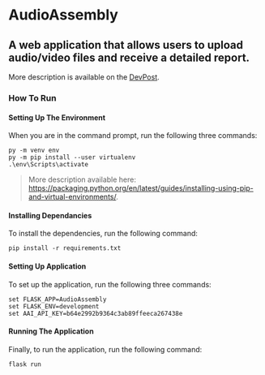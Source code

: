 # AudioAssembly

## A web application that allows users to upload audio/video files and receive a detailed report.

More description is available on the [DevPost](https://devpost.com/software/audio-assembly).

### How To Run

#### Setting Up The Environment

When you are in the command prompt, run the following three commands:

```
py -m venv env
py -m pip install --user virtualenv
.\env\Scripts\activate
```

> More description available here: https://packaging.python.org/en/latest/guides/installing-using-pip-and-virtual-environments/.

#### Installing Dependancies

To install the dependencies, run the following command:

```
pip install -r requirements.txt
```

#### Setting Up Application

To set up the application, run the following three commands:

```
set FLASK_APP=AudioAssembly
set FLASK_ENV=development
set AAI_API_KEY=b64e2992b9364c3ab89ffeeca267438e
```

#### Running The Application

Finally, to run the application, run the following command:

```
flask run
```
